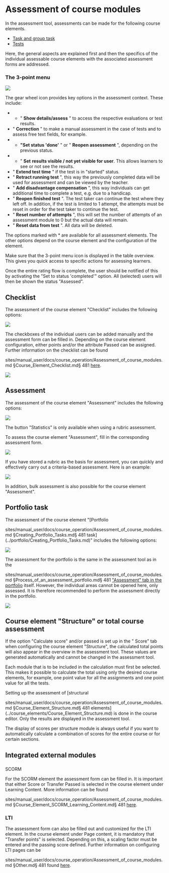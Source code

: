 # Assessment of course modules

In the assessment tool, assessments can be made for the following course
elements.

  * [Task and group task](Assessing_tasks_and_group_tasks.md) 
  * [Tests](https://confluence.openolat.org/display/OO153DE/Tests+bewerten)

Here, the general aspects are explained first and then the specifics of the
individual assessable course elements with the associated assessment forms are
addressed.

### The 3-point menu

![](assets/Zahnrad_Punkte1.png)

The gear wheel icon provides key options in the assessment context. These
include:

  * * " **Show details/assess** " to access the respective evaluations or test results.
  * " **Correction** " to make a manual assessment in the case of tests and to assess free text fields, for example.
  * * **"Set status 'done'** " or " **Reopen assessment** ", depending on the previous status.
  * * " **Set** **results visible / not yet visible for user**. This allows learners to see or not see the results.
  * " **Extend test time** " if the test is in "started" status.
  * " **Retract running test** ", this way the previously completed data will be used for assessment and can be viewed by the teacher.
  * " **Add disadvantage compensation** ", this way individuals can get additional time to complete a test, e.g. due to a handicap.
  * " **Reopen finished test** ". The test taker can continue the test where they left off. In addition, if the test is limited to 1 attempt, the attempts must be reset in order for the test taker to continue the test.
  * " **Reset number of attempts** ", this will set the number of attempts of an assessment module to 0 but the actual data will remain.
  * " **Reset data from test** ". All data will be deleted.

The options marked with * are available for all assessment elements. The other
options depend on the course element and the configuration of the element.

Make sure that the 3-point menu icon is displayed in the table overview. This
gives you quick access to specific actions for assessing learners.

Once the entire rating flow is complete, the user should be notified of this
by activating the "Set to status 'completed'" option. All (selected) users
will then be shown the status "Assessed".

## Checklist

The assessment of the course element "Checklist" includes the following
options:

![](assets/checklist.png)

The checkboxes of the individual users can be added manually and the
assessment form can be filled in. Depending on the course element
configuration, either points and/or the attribute Passed can be assigned.
Further information on the checklist can be found

sites/manual_user/docs/course_operation/Assessment_of_course_modules.md §Course_Element_Checklist.md§ 481
[here](../course_elements/Course_Element_Checklist.md).

![](assets/Checkliste_Bewertungswerkzeug.jpg)

## Assessment

The assessment of the course element "Assessment" includes the following
options:

![](assets/Bewertung.png)

The button "Statistics" is only available when using a rubric assessment.

To assess the course element "Assessment", fill in the corresponding
assessment form.

![](assets/Bewertungsformular.png)

If you have stored a rubric as the basis for assessment, you can quickly and
effectively carry out a criteria-based assessment. Here is an example:

![](assets/Feedbackformular.png)

In addition, bulk assessment is also possible for the course element
"Assessment".

## Portfolio task

The assessment of the course element "[Portfolio

sites/manual_user/docs/course_operation/Assessment_of_course_modules.md §Creating_Portfolio_Tasks.md§ 481
task](../portfolio/Creating_Portfolio_Tasks.md)" includes the following options:

![](assets/Portfolioaufgabe.png)

The assessment for the portfolio is the same in the assessment tool as in the

sites/manual_user/docs/course_operation/Assessment_of_course_modules.md §Process_of_an_assessment_portfolio.md§ 481
["Assessment" tab in the portfolio](../portfolio/Process_of_an_assessment_portfolio.md)
itself. However, the individual areas cannot be opened here, only assessed. It
is therefore recommended to perform the assessment directly in the portfolio.

![](assets/Portfolioaufgabe_16.png)

## Course element "Structure" or total course assessment

If the option "Calculate score" and/or passed is set up in the " Score" tab
when configuring the course element "Structure", the calculated total points
will also appear in the overview in the assessment tool. These values are
generated automatically and cannot be changed in the assessment tool.

Each module that is to be included in the calculation must first be selected.
This makes it possible to calculate the total using only the desired course
elements, for example, one point value for all the assignments and one point
value for all the tests.

Setting up the assessment of [structural

sites/manual_user/docs/course_operation/Assessment_of_course_modules.md §Course_Element_Structure.md§ 481
elements](../course_elements/Course_Element_Structure.md) is done in the course
editor. Only the results are displayed in the assessment tool.

The display of scores per structure module is always useful if you want to
automatically calculate a combination of scores for the entire course or for
certain sections.

## Integrated external modules

###  
SCORM

For the SCORM element the assessment form can be filled in. It is important
that either Score or Transfer Passed is selected in the course element under
Learning Content. More information can be found

sites/manual_user/docs/course_operation/Assessment_of_course_modules.md §Course_Element_SCORM_Learning_Content.md§ 481
[here](../course_elements/Course_Element_SCORM_Learning_Content.md).

### LTI

The assessment form can also be filled out and customized for the LTI element.
In the course element under Page content, it is mandatory that "Transfer
points" is selected. Depending on this, a scaling factor must be entered and
the passing score defined. Further information on configuring LTI pages can be

sites/manual_user/docs/course_operation/Assessment_of_course_modules.md §Other.md§ 481
found [here](../course_elements/Other.md).

  

